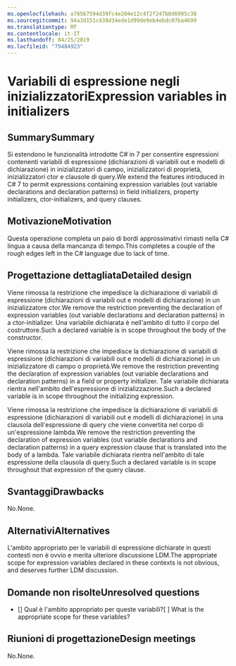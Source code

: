 ```yaml
---
ms.openlocfilehash: a78567594d39fc4e204e12c4f2f247b8d6995c38
ms.sourcegitcommit: 94a3d151c438d34ede1d99de9eb4ebdc07ba4699
ms.translationtype: MT
ms.contentlocale: it-IT
ms.lasthandoff: 04/25/2019
ms.locfileid: "79484923"
---
```

# <a name="expression-variables-in-initializers"></a><span data-ttu-id="bf784-101">Variabili di espressione negli inizializzatori</span><span class="sxs-lookup"><span data-stu-id="bf784-101">Expression variables in initializers</span></span>

## <a name="summary"></a><span data-ttu-id="bf784-102">Summary</span><span class="sxs-lookup"><span data-stu-id="bf784-102">Summary</span></span>
[summary]: #summary

<span data-ttu-id="bf784-103">Si estendono le funzionalità introdotte C# in 7 per consentire espressioni contenenti variabili di espressione (dichiarazioni di variabili out e modelli di dichiarazione) in inizializzatori di campo, inizializzatori di proprietà, inizializzatori ctor e clausole di query.</span><span class="sxs-lookup"><span data-stu-id="bf784-103">We extend the features introduced in C# 7 to permit expressions containing expression variables (out variable declarations and declaration patterns) in field initializers, property initializers, ctor-initializers, and query clauses.</span></span>

## <a name="motivation"></a><span data-ttu-id="bf784-104">Motivazione</span><span class="sxs-lookup"><span data-stu-id="bf784-104">Motivation</span></span>
[motivation]: #motivation

<span data-ttu-id="bf784-105">Questa operazione completa un paio di bordi approssimativi rimasti nella C# lingua a causa della mancanza di tempo.</span><span class="sxs-lookup"><span data-stu-id="bf784-105">This completes a couple of the rough edges left in the C# language due to lack of time.</span></span>

## <a name="detailed-design"></a><span data-ttu-id="bf784-106">Progettazione dettagliata</span><span class="sxs-lookup"><span data-stu-id="bf784-106">Detailed design</span></span>
[design]: #detailed-design

<span data-ttu-id="bf784-107">Viene rimossa la restrizione che impedisce la dichiarazione di variabili di espressione (dichiarazioni di variabili out e modelli di dichiarazione) in un inizializzatore ctor.</span><span class="sxs-lookup"><span data-stu-id="bf784-107">We remove the restriction preventing the declaration of expression variables (out variable declarations and declaration patterns) in a ctor-initializer.</span></span> <span data-ttu-id="bf784-108">Una variabile dichiarata è nell'ambito di tutto il corpo del costruttore.</span><span class="sxs-lookup"><span data-stu-id="bf784-108">Such a declared variable is in scope throughout the body of the constructor.</span></span>

<span data-ttu-id="bf784-109">Viene rimossa la restrizione che impedisce la dichiarazione di variabili di espressione (dichiarazioni di variabili out e modelli di dichiarazione) in un inizializzatore di campo o proprietà.</span><span class="sxs-lookup"><span data-stu-id="bf784-109">We remove the restriction preventing the declaration of expression variables (out variable declarations and declaration patterns) in a field or property initializer.</span></span> <span data-ttu-id="bf784-110">Tale variabile dichiarata rientra nell'ambito dell'espressione di inizializzazione.</span><span class="sxs-lookup"><span data-stu-id="bf784-110">Such a declared variable is in scope throughout the initializing expression.</span></span>

<span data-ttu-id="bf784-111">Viene rimossa la restrizione che impedisce la dichiarazione di variabili di espressione (dichiarazioni di variabili out e modelli di dichiarazione) in una clausola dell'espressione di query che viene convertita nel corpo di un'espressione lambda.</span><span class="sxs-lookup"><span data-stu-id="bf784-111">We remove the restriction preventing the declaration of expression variables (out variable declarations and declaration patterns) in a query expression clause that is translated into the body of a lambda.</span></span> <span data-ttu-id="bf784-112">Tale variabile dichiarata rientra nell'ambito di tale espressione della clausola di query.</span><span class="sxs-lookup"><span data-stu-id="bf784-112">Such a declared variable is in scope throughout that expression of the query clause.</span></span>

## <a name="drawbacks"></a><span data-ttu-id="bf784-113">Svantaggi</span><span class="sxs-lookup"><span data-stu-id="bf784-113">Drawbacks</span></span>
[drawbacks]: #drawbacks

<span data-ttu-id="bf784-114">No.</span><span class="sxs-lookup"><span data-stu-id="bf784-114">None.</span></span>

## <a name="alternatives"></a><span data-ttu-id="bf784-115">Alternativi</span><span class="sxs-lookup"><span data-stu-id="bf784-115">Alternatives</span></span>
[alternatives]: #alternatives

<span data-ttu-id="bf784-116">L'ambito appropriato per le variabili di espressione dichiarate in questi contesti non è ovvio e merita ulteriore discussione LDM.</span><span class="sxs-lookup"><span data-stu-id="bf784-116">The appropriate scope for expression variables declared in these contexts is not obvious, and deserves further LDM discussion.</span></span>

## <a name="unresolved-questions"></a><span data-ttu-id="bf784-117">Domande non risolte</span><span class="sxs-lookup"><span data-stu-id="bf784-117">Unresolved questions</span></span>
[unresolved]: #unresolved-questions

- <span data-ttu-id="bf784-118">[] Qual è l'ambito appropriato per queste variabili?</span><span class="sxs-lookup"><span data-stu-id="bf784-118">[ ] What is the appropriate scope for these variables?</span></span>

## <a name="design-meetings"></a><span data-ttu-id="bf784-119">Riunioni di progettazione</span><span class="sxs-lookup"><span data-stu-id="bf784-119">Design meetings</span></span>

<span data-ttu-id="bf784-120">No.</span><span class="sxs-lookup"><span data-stu-id="bf784-120">None.</span></span>

